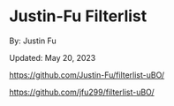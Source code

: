 # Justin-Fu Filterlist


By: Justin Fu

Updated: May 20, 2023

https://github.com/Justin-Fu/filterlist-uBO/

https://github.com/jfu299/filterlist-uBO/
